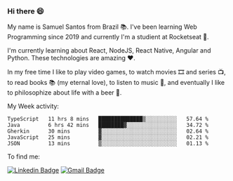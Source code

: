 ### Hi there 😄

My name is Samuel Santos from Brazil 📚. I've been learning Web Programming since 2019 and currently I'm a studient at Rocketseat 💬.

I'm currently learning about React, NodeJS, React Native, Angular and Python. These technologies are amazing ❤️.

In my free time I like to play video games, to watch movies 🎞️ and series 📺, to read books 📚 (my eternal love), to listen to music 🎵, and eventually I like to philosophize about life with a beer 🍺.


My Week activity: 

<!--START_SECTION:waka-->
```text
TypeScript   11 hrs 8 mins   ██████████████▒░░░░░░░░░░   57.64 % 
Java         6 hrs 42 mins   ████████▓░░░░░░░░░░░░░░░░   34.72 % 
Gherkin      30 mins         ▓░░░░░░░░░░░░░░░░░░░░░░░░   02.64 % 
JavaScript   25 mins         ▓░░░░░░░░░░░░░░░░░░░░░░░░   02.21 % 
JSON         13 mins         ▒░░░░░░░░░░░░░░░░░░░░░░░░   01.13 % 
```
<!--END_SECTION:waka-->

To find me:

[![Linkedin Badge](https://img.shields.io/badge/-LinkedIn-blue?style=flat-square&logo=Linkedin&logoColor=white&link=https://https://www.linkedin.com/in/samuel-santos-036375174/)](https://www.linkedin.com/in/samuel-santos-036375174/)
[![Gmail Badge](https://img.shields.io/badge/-samuellima280499@gmail.com-c14438?style=flat-square&logo=Gmail&logoColor=white&link=mailto:samuellima280499@gmail.com)](mailto:samuellima280499@gmail.com)




<!--
**samuelLimaSantos/samuelLimaSantos** is a ✨ _special_ ✨ repository because its `README.md` (this file) appears on your GitHub profile.

Here are some ideas to get you started:

- 🔭 I’m currently working on ...
- 🌱 I’m currently learning ...
- 👯 I’m looking to collaborate on ...
- 📚 I’m looking for help with ...
- 💬 Ask me about ...
- 📫 How to reach me: ...
- 😄 Pronouns: ...
- ⚡ Fun fact: ...
-->
